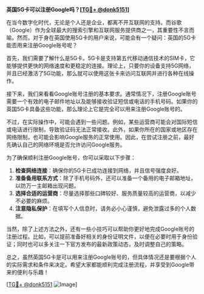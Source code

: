 **英国5G卡可以注册Google吗？[[TG💪+ @donk5151](https://t.me/s/donk5151)]**

在当今数字化时代，无论是个人还是企业，都离不开互联网的支持。而谷歌（Google）作为全球最大的搜索引擎和互联网服务提供商之一，其重要性不言而喻。然而，对于身在英国使用5G卡的用户来说，可能会有一个疑问：英国的5G卡能否用来注册Google账号呢？

首先，我们需要了解什么是5G卡。5G卡是支持第五代移动通信技术的SIM卡，它能够提供更快的网络速度和更稳定的连接。理论上，只要你的设备支持5G网络，并且已经激活了5G功能，那么就可以使用这张卡来访问互联网并进行各种在线操作。

接下来，我们来看看Google账号注册的基本要求。通常情况下，注册Google账号需要一个有效的电子邮件地址以及能够接收验证短信或电话的手机号码。如果你的英国5G卡具备这些功能，那么理论上它是完全可以用来注册Google账号的。

不过，在实际操作中，可能会遇到一些问题。例如，某些运营商可能会对国际短信或电话进行限制，导致验证码无法正常接收。此外，如果你所在的国家或地区存在网络限制，也可能会影响Google服务的正常使用。因此，在尝试注册之前，最好先确认自己的网络环境是否允许访问Google服务。

为了确保顺利注册Google账号，你可以采取以下步骤：

1. **检查网络连接**：确保你的5G卡已成功连接到网络，并且信号强度良好。
2. **准备备用联系方式**：除了手机号码外，还可以准备一个备用的电子邮箱地址，以防万一主邮箱出现问题。
3. **选择合适的运营商**：尽量选择那些口碑较好、服务质量较高的运营商，以减少不必要的麻烦。
4. **注意隐私保护**：在填写个人信息时，请务必小心谨慎，避免泄露过多的个人数据。

当然，除了上述方法之外，还有一些小技巧可以帮助你更好地完成Google账号的注册过程。比如，可以提前准备好相关的身份证明文件，以便在必要时用于身份验证；同时也可以多关注一下官方发布的最新政策动态，及时调整自己的策略。

总之，虽然英国5G卡是可以用来注册Google账号的，但具体情况还是要根据个人的实际需求和条件来决定。希望大家都能顺利完成注册流程，并享受到Google带来的便利与乐趣！

[[TG💪+ @donk5151](https://t.me/s/donk5151) ![Image](https://i.postimg.cc/rwNCRYN7/Snipaste-2025-04-30-17-27-05.png)]